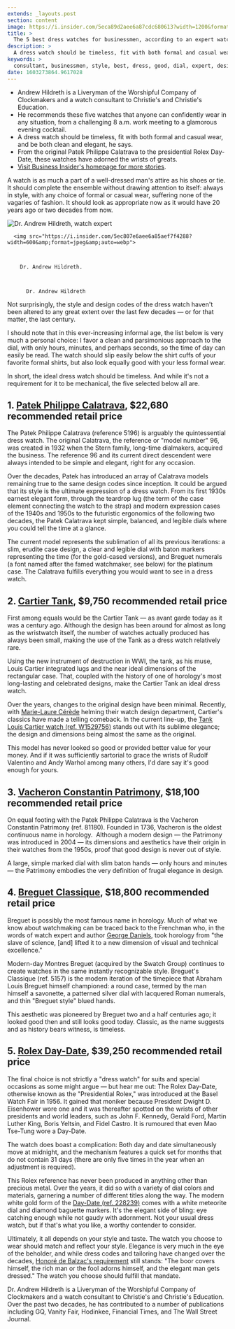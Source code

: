 ```yaml
--- 
extends: _layouts.post 
section: content 
image: https://i.insider.com/5eca89d2aee6a87cdc680613?width=1200&format=jpeg 
title: > 
  The 5 best dress watches for businessmen, according to an expert watch consultant 
description: > 
  A dress watch should be timeless, fit with both formal and casual wear, and be both clean and elegant, he says.In short, the ideal dress watch should be timeless.Patek Philippe Calatrava, $22,680 recommended retail priceThe Patek Philippe Calatrava (reference 5196) is arguably the quintessential dress watch.That, coupled with the history of one of horology's most long-lasting and celebrated designs, make the Cartier Tank an ideal dress watch.Not your usual dress watch, but if that's what you like, a worthy contender to consider. 
keywords: > 
  consultant, businessmen, style, best, dress, good, dial, expert, design, decades, patek, watches, calatrava, watch, according, tank 
date: 1603273864.9617028 
--- 
```

<div><ul class="summary-list">
<li>Andrew Hildreth is a Liveryman of the Worshipful Company of Clockmakers and a watch consultant to Christie's and Christie's Education.</li>
<li>He recommends these five watches that anyone can confidently wear in any situation, from a challenging 8 a.m. work meeting to a glamorous evening cocktail.</li>
<li>A dress watch should be timeless, fit with both formal and casual wear, and be both clean and elegant, he says.</li>
<li>From the original Patek Philippe Calatrava to the presidential Rolex Day-Date, these watches have adorned the wrists of greats.</li>
<li><a href="https://www.businessinsider.com/?hprecirc-bullet">Visit Business Insider's homepage for more stories</a>.</li>
</ul>
<p id="gpt-post-thelife-mobile_in_post_ad-fluid-1" class="ad ad-wrapper fluid in-post only-mobile"></p>

<p id="gpt-post-thelife-desktop_in_post_ad-fluid-1" class="ad ad-wrapper fluid in-post only-desktop"></p>
<p>A watch is as much a part of a well-dressed man's attire as his shoes or tie. It should complete the ensemble without drawing attention to itself: always in style, with any choice of formal or casual wear, suffering none of the vagaries of fashion. It should look as appropriate now as it would have 20 years ago or two decades from now.</p><p>
      <img class="lazy-image " src="" alt="Dr. Andrew Hildreth, watch expert">
    
    
      <img src="https://i.insider.com/5ec807e6aee6a85aef7f4288?width=600&amp;format=jpeg&amp;auto=webp">
    
    
    
        Dr. Andrew Hildreth.
      

        
          Dr. Andrew Hildreth
        
    
</p><p>Not surprisingly, the style and design codes of the dress watch haven't been altered to any great extent over the last few decades &#8212; or for that matter, the last century.&#160;</p><p>I should note that in this ever-increasing informal age, the list below is very much a personal choice: I favor a clean and parsimonious approach to the dial, with only hours, minutes, and perhaps seconds, so the time of day can easily be read. The watch should slip easily below the shirt cuffs of your favorite formal shirts, but also look equally good with your less formal wear.</p><p>In short, the ideal dress watch should be timeless. And while it's not a requirement for it to be mechanical, the five selected below all are.&#160;</p><h2><strong>1. <a href="https://www.patek.com/en/collection/calatrava/5196G-001">Patek Philippe Calatrava</a>, $22,680 recommended retail price</strong></h2><p>The Patek Philippe Calatrava (reference 5196) is arguably the quintessential dress watch. The original Calatrava, the reference or "model number" 96, was created in 1932 when the Stern family, long-time dialmakers, acquired the business. The reference 96 and its current direct descendent were always intended to be simple and elegant, right for any occasion.</p><p>Over the decades, Patek has introduced an array of Calatrava models remaining true to the same design codes since inception. It could be argued that its style is the ultimate expression of a dress watch. From its first 1930s earnest elegant form, through the teardrop lug (the term of the case element connecting the watch to the strap) and modern expression cases of the 1940s and 1950s to the futuristic ergonomics of the following two decades, the Patek Calatrava kept simple, balanced, and legible dials where you could tell the time at a glance.</p><p>The current model represents the sublimation of all its previous iterations: a slim, erudite case design, a clear and legible dial with baton markers representing the time (for the gold-cased versions), and Breguet numerals (a font named after the famed watchmaker, see below) for the platinum case. The Calatrava fulfills everything you would want to see in a dress watch.</p><h2><strong>2. <a href="https://www.cartier.com/en-us/collections/watches/all-watches/tank-de-cartier-watches.html">Cartier Tank</a>, $9,750 recommended retail price</strong></h2><p>First among equals would be the Cartier Tank &#8212; as avant garde today as it was a century ago. Although the design has been around for almost as long as the wristwatch itself, the number of watches actually produced has always been small, making the use of the Tank as a dress watch relatively rare.&#160;&#160;</p>
<p id="gpt-post-thelife-mobile_in_post_ad-fluid-2" class="ad ad-wrapper fluid in-post only-mobile"></p>

<p id="gpt-post-thelife-desktop_in_post_ad-fluid-2" class="ad ad-wrapper fluid in-post only-desktop"></p>
<p>Using the new instrument of destruction in WWI, the tank, as his muse, Louis Cartier integrated lugs and the near ideal dimensions of the rectangular case. That, coupled with the history of one of horology's most long-lasting and celebrated designs, make the Cartier Tank an ideal dress watch.</p><p>Over the years, changes to the original design have been minimal. Recently, with <a href="https://www.telegraph.co.uk/luxury/watches/meet-marie-laure-cerede-woman-changing-focus-watchmaking-cartier/">Marie-Laure C&#233;r&#232;de</a> helming their watch design department, Cartier's classics have made a telling comeback. In the current line-up, the <a href="https://www.cartier.com/en-us/collections/watches/women-s-watch/tank/tank-louis-cartier/w1529756-tank-louis-cartier-watch.html">Tank Louis Cartier watch (ref. W1529756)</a> stands out with its sublime elegance; the design and dimensions being almost the same as the original.</p><p>This model has never looked so good or provided better value for your money. And if it was sufficiently sartorial to grace the wrists of Rudolf Valentino and Andy Warhol among many others, I'd dare say it's good enough for yours.</p><h2><strong>3. <a href="https://www.vacheron-constantin.com/en2/watches/patrimony/patrimony-manual-winding-81180-000r-9159.html">Vacheron Constantin Patrimony</a>, $18,100 recommended retail price</strong></h2><p>On equal footing with the Patek Philippe Calatrava is the Vacheron Constantin Patrimony (ref. 81180). Founded in 1736, Vacheron is the oldest continuous name in horology.&#160; Although a modern design &#8212; the Patrimony was introduced in 2004 &#8212; its dimensions and aesthetics have their origin in their watches from the 1950s, proof that good design is never out of style.</p><p>A large, simple marked dial with slim baton hands &#8212; only hours and minutes &#8212; the Patrimony embodies the very definition of frugal elegance in design.&#160;</p><h2><strong>4. <a href="https://www.breguet.com/en/timepieces/classique/5157">Breguet Classique</a>, $18,800 recommended retail price</strong></h2><p>Breguet is possibly the most famous name in horology. Much of what we know about watchmaking can be traced back to the Frenchman who, in the words of watch expert and author <a href="https://www.amazon.co.uk/Art-Breguet-George-Daniels/dp/0856670049">George Daniels</a>, took horology from "the slave of science, [and] lifted it to a new dimension of visual and technical excellence."</p><p>Modern-day Montres Breguet (acquired by the Swatch Group) continues to create watches in the same instantly recognizable style. Breguet's Classique (ref. 5157) is the modern iteration of the timepiece that Abraham Louis Breguet himself championed: a round case, termed by the man himself a savonette, a patterned silver dial with lacquered Roman numerals, and thin "Breguet style" blued hands.</p><p>This aesthetic was pioneered by Breguet two and a half centuries ago; it looked good then and still looks good today. Classic, as the name suggests and as history bears witness, is timeless.</p>
<p id="gpt-post-thelife-mobile_in_post_ad-fluid-3" class="ad ad-wrapper fluid in-post only-mobile"></p>

<p id="gpt-post-thelife-desktop_in_post_ad-fluid-3" class="ad ad-wrapper fluid in-post only-desktop"></p>
<h2><strong>5. <a href="https://www.rolex.com/watches/day-date/m228239-0001.html">Rolex Day-Date</a>, $39,250 recommended retail price</strong></h2><p>The final choice is not strictly a "dress watch" for suits and special occasions as some might argue &#8212; but hear me out: The Rolex Day-Date, otherwise known as the "Presidential Rolex," was introduced at the Basel Watch Fair in 1956. It gained that moniker because President Dwight D. Eisenhower wore one and it was thereafter spotted on the wrists of other presidents and world leaders, such as John F. Kennedy, Gerald Ford, Martin Luther King, Boris Yeltsin, and Fidel Castro. It is rumoured that even Mao Tse-Tung wore a Day-Date.</p><p>The watch does boast a complication: Both day and date simultaneously move at midnight, and the mechanism features a quick set for months that do not contain 31 days (there are only five times in the year when an adjustment is required).</p><p>This Rolex reference has never been produced in anything other than precious metal. Over the years, it did so with a variety of dial colors and materials, garnering a number of different titles along the way. The modern white gold form of the <a href="https://www.rolex.com/watches/day-date/m228239-0001.html">Day-Date (ref. 228239)</a> comes with a white meteorite dial and diamond baguette markers. It's the elegant side of bling: eye catching enough while not gaudy with adornment. Not your usual dress watch, but if that's what you like, a worthy contender to consider.</p><p>Ultimately, it all depends on your style and taste. The watch you choose to wear should match and reflect your style. Elegance is very much in the eye of the beholder, and while dress codes and tailoring have changed over the decades, <a href="https://www.thefreelibrary.com/Honore+de+Balzac.+Treatise+on+Elegant+Living.-a0238752133">Honor&#233; de Balzac's requirement</a> still stands: "The boor covers himself, the rich man or the fool adorns himself, and the elegant man gets dressed." The watch you choose should fulfill that mandate.</p><p>Dr. Andrew Hildreth is a Liveryman of the Worshipful Company of Clockmakers and a watch consultant to Christie's and Christie's Education. Over the past two decades, he has contributed to a number of publications including GQ, Vanity Fair, Hodinkee, Financial Times, and The Wall Street Journal.</p>
                  </div>
